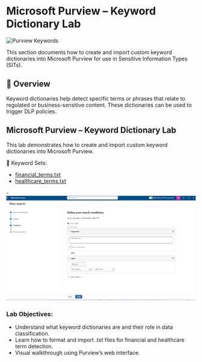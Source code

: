 # Microsoft Purview – Keyword Dictionary Lab

![Purview Keywords](https://img.shields.io/badge/Microsoft%20Purview-Keyword%20Dictionary-blueviolet?style=flat-square&logo=microsoft)

This section documents how to create and import custom keyword dictionaries into Microsoft Purview for use in Sensitive Information Types (SITs).

## 📘 Overview

Keyword dictionaries help detect specific terms or phrases that relate to regulated or business-sensitive content. These dictionaries can be used to trigger DLP policies.

## Microsoft Purview – Keyword Dictionary Lab

This lab demonstrates how to create and import custom keyword dictionaries into Microsoft Purview.

📄 Keyword Sets:
- [financial_terms.txt](./financial_terms.txt)
- [healthcare_terms.txt](./healthcare_terms.txt)

-![Import Guide](./keyword_discovery.png)

### Lab Objectives:
- Understand what keyword dictionaries are and their role in data classification.
- Learn how to format and import .txt files for financial and healthcare term detection.
- Visual walkthrough using Purview’s web interface.

